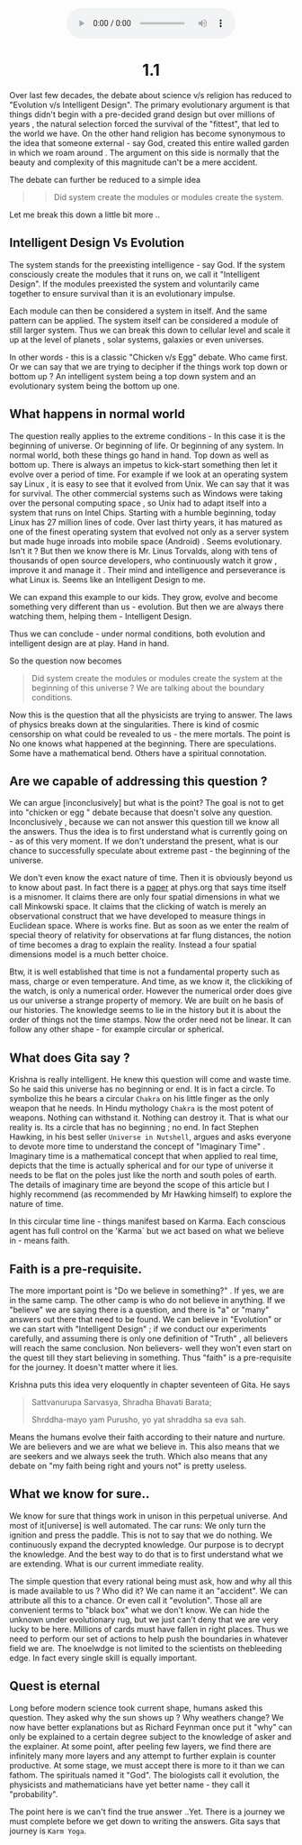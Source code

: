 <center>
<figure>
    <audio
       controls
       src="./arjunUvaachEvolutionVsGod.mp3">
          Your browser does not support the
          <code>audio</code> element.
    </audio>
</figure>
</center>



<center><h1> 1.1</h1></center> 
Over last few decades, the debate about science v/s religion has reduced to "Evolution v/s Intelligent Design". The primary evolutionary argument is that things didn't begin with a pre-decided grand design but over millions of years , the natural selection forced the survival of the "fittest", that led to the world we have. On the other hand religion has become synonymous to the idea that someone external - say God, created this entire walled garden in which we roam around . The argument on this side is normally that the beauty and complexity of this magnitude can't be a mere accident. 

The debate can further be reduced to a simple idea 

>> Did system create the modules or modules create the system. 

Let me break this down a little bit more .. 

## Intelligent Design Vs Evolution 

The system stands for the preexisting intelligence - say God. If the system consciously create the modules that it runs on, we call it "Intelligent Design". If the modules preexisted the system and voluntarily came together to ensure survival than it is an evolutionary impulse.

Each module can then be considered a system in itself. And the same pattern can be applied. The system itself can be considered a module of still larger system. Thus we can break this down to cellular level and scale it up at the level of planets , solar systems, galaxies or even universes. 

In other words - this is a classic "Chicken v/s Egg" debate. Who came first. Or we can say that we are trying to decipher if the things work top down or bottom up ? An intelligent system being a top down system and an evolutionary system being the bottom up one. 

## What happens in normal world

The question really applies to the extreme conditions - In this case it is the beginning of universe. Or beginning of life. Or beginning of any system. In normal world, both these things go hand in hand. Top down as well as bottom up. There is always an impetus to kick-start something then let it evolve over a period of time. For example if we look at an operating system  say Linux , it is easy to see that it evolved from Unix. We can say that it was for survival. The other commercial systems such as Windows were taking over the personal computing space , so Unix had to adapt itself into a system that runs on Intel Chips. Starting with a humble beginning, today Linux has 27 million lines of code. Over last thirty years, it has matured as one of the finest operating system that evolved not only as a server system but made huge inroads into mobile space (Android) . Seems evolutionary. Isn't it ?  But then we know there is Mr. Linus Torvalds, along with tens of thousands of open source developers, who continuously watch it grow , improve it and manage it . Their mind and intelligence and perseverance is what Linux is. Seems like an Intelligent Design to me. 

We can expand this example to our kids. They grow, evolve and become something very different than us - evolution. But then we are always there watching them, helping them - Intelligent Design.

Thus we can conclude - under normal conditions, both evolution and intelligent design are at play. Hand in hand. 

So the question now becomes

> Did system create the modules or modules create the system at the beginning of this universe ? We are talking about the boundary conditions. 

Now this is the question that all the physicists are trying to answer. The laws of physics breaks down at the singularities. There is kind of cosmic censorship on what could be revealed to us - the mere mortals. The point is No one knows what happened at the beginning. There are speculations. Some have a mathematical bend. Others have a spiritual connotation. 

## Are we capable of addressing this question ?

We can argue [inconclusively] but what is  the point? The goal is not to get into "chicken or egg " debate because that doesn't solve any question. Inconclusively , because we can not answer this question till we know all the answers. Thus the idea is to first understand what is currently going on - as of this very moment. If we don't understand the present, what is our chance to successfully speculate about extreme past - the beginning of the universe. 

We don't even know the exact nature of time. Then it is obviously beyond us to know about past. In fact there is a [paper](https://phys.org/news/2011-04-scientists-spacetime-dimension.html) at phys.org that says time itself is a misnomer. It claims  there are only four spatial dimensions in what we call Minkowski  space. It claims that the clicking of watch is merely an observational construct that we have developed to measure things in Euclidean space. Where is works fine. But as soon as we enter the realm of special theory of relativity for observations at far flung distances, the notion of time becomes a drag to explain the reality.  Instead a four spatial dimensions model is a much better choice. 

Btw, it is well established that time is not a fundamental property such as mass, charge or even temperature. And time, as we know it, the clickiking of the watch, is only a numerical order. However the numerical order does give us our universe a strange property of memory. We are built on he basis of our histories. The knowledge seems to lie in the history but it is about the order of things not the time stamps. Now the order need not be linear. It can follow any other shape - for example circular or spherical. 

## What does Gita say ?

Krishna is really intelligent. He knew this question will come and waste time. So he said this universe has no beginning or end. It is in fact a circle. To symbolize this he bears a circular `Chakra` on his little finger as the only weapon that he needs. In Hindu mythology `Chakra` is the most potent of weapons. Nothing can withstand it. Nothing can destroy it. That is what our reality is. Its a circle that has no beginning ; no end. In fact Stephen Hawking, in his best seller `Universe in Nutshell`, argues and asks everyone  to devote more time to understand the concept of "Imaginary Time" . Imaginary time is a mathematical concept that when applied to real time, depicts that the time is actually spherical and for our type of universe it needs to be flat on the poles just like the north and south poles of earth. The details of imaginary time are beyond the scope of this article but I highly recommend (as recommended by Mr Hawking himself) to explore the nature of time. 

In this circular time line - things manifest based on Karma. Each conscious agent has full control on the 'Karma` but we act based on what we believe in - means faith. 

## Faith is a pre-requisite.

The more important point is "Do we believe in something?" . If yes, we are in the same camp. The other camp is who do not believe in anything. If we "believe" we are saying there is a question, and there is "a"  or "many" answers out there that need to be found. We can believe in "Evolution" or we can start with "Intelligent Design" ; if we conduct our experiments carefully, and assuming there is only one definition of "Truth" , all believers will reach the same conclusion. Non believers- well they won't even start on the quest till they start believing in something. Thus "faith" is a pre-requisite for the journey. It doesn't matter where it lies. 

Krishna puts this idea very eloquently in chapter seventeen of Gita. He says

> Sattvanurupa Sarvasya, Shradha Bhavati Barata; 
>
> Shrddha-mayo yam Purusho, yo yat shraddha sa eva sah.

Means the humans evolve their faith according to their nature and nurture. We are believers and we are what we believe in. This also means that we are seekers and we always seek the truth. Which also means that any debate on "my faith being right and yours not" is pretty useless. 

## What we know for sure.. 

We know for sure that things work in unison in this perpetual universe. And most of it[universe] is well automated. The car runs: We only turn the ignition and press the paddle. This is not to say that we do nothing. We continuously expand the decrypted knowledge. Our purpose is to decrypt the knowledge. And the best way to do that is to first understand what we are extending. What is our current immediate reality. 

The simple question that every rational being must ask, how and why all this is made available to us ? Who did it? We can name it an "accident". We can attribute all this to a chance. Or even call it "evolution". Those all are convenient terms to "black box" what we don't know. We can hide the unknown under evolutionary rug, but we just can't deny that we are very lucky to be here. Millions of cards must have fallen in right places. Thus we need to perform our set of actions to help push the boundaries in whatever field we are. The knoelwdge is not limited to the scientists on thebleeding edge. In fact every single skill is equally important. 

## Quest is eternal 

Long before modern science took current shape, humans asked this question. They asked why the sun shows up ? Why weathers change? We now have better explanations but as Richard Feynman once put it "why" can only be explained to a certain degree subject to the knowledge of asker and the explainer. At some point, after peeling few layers, we find there are infinitely many more layers and any attempt to further explain is counter productive. At some stage, we must accept there is more to it than we can fathom. The spirituals named it "God". The biologists call it evolution, the physicists and mathematicians have yet better name - they call it "probability".


The point here is we can't find the true answer ..Yet.   There is a journey we must complete before we get down to writing the answers. Gita says that journey is `Karm Yoga`.  
